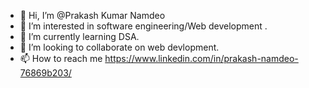 - 👋 Hi, I’m @Prakash Kumar Namdeo
- 👀 I’m interested in software engineering/Web development .
- 🌱 I’m currently learning DSA.
- 💞️ I’m looking to collaborate on web devlopment.
- 📫 How to reach me https://www.linkedin.com/in/prakash-namdeo-76869b203/

<!---
prakashnamdeo/prakashnamdeo is a ✨ special ✨ repository because its `README.md` (this file) appears on your GitHub profile.
You can click the Preview link to take a look at your changes.
--->
